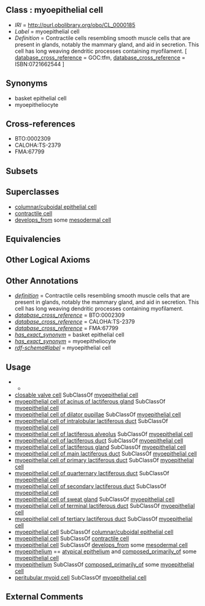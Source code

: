 
## Class : myoepithelial cell

 * *IRI* = http://purl.obolibrary.org/obo/CL_0000185
 * *Label* = myoepithelial cell
 * *Definition* = Contractile cells resembling smooth muscle cells that are present in glands, notably the mammary gland, and aid in secretion. This cell has long weaving dendritic processes containing myofilament. [ [database_cross_reference](../../ef/oboInOwl#hasDbXref.md) = GOC:tfm, [database_cross_reference](../../ef/oboInOwl#hasDbXref.md) = ISBN:0721662544 ]

## Synonyms

 * basket epithelial cell
 * myoepitheliocyte

## Cross-references

 * BTO:0002309
 * CALOHA:TS-2379
 * FMA:67799

## Subsets


## Superclasses

 * [columnar/cuboidal epithelial cell](../../CL/75/CL_0000075.md)
 * [contractile cell](../../CL/83/CL_0000183.md)
 * [develops_from](../../RO/02/RO_0002202.md) some [mesodermal cell](../../CL/22/CL_0000222.md)

## Equivalencies


## Other Logical Axioms


## Other Annotations

 * *[definition](../../IAO/15/IAO_0000115.md)* = Contractile cells resembling smooth muscle cells that are present in glands, notably the mammary gland, and aid in secretion. This cell has long weaving dendritic processes containing myofilament.
 * *[database_cross_reference](../../ef/oboInOwl#hasDbXref.md)* = BTO:0002309
 * *[database_cross_reference](../../ef/oboInOwl#hasDbXref.md)* = CALOHA:TS-2379
 * *[database_cross_reference](../../ef/oboInOwl#hasDbXref.md)* = FMA:67799
 * *[has_exact_synonym](../../ym/oboInOwl#hasExactSynonym.md)* = basket epithelial cell
 * *[has_exact_synonym](../../ym/oboInOwl#hasExactSynonym.md)* = myoepitheliocyte
 * *[rdf-schema#label](../../el/rdf-schema#label.md)* = myoepithelial cell

## Usage

 * -
 * [closable valve cell](../../CL/64/CL_0000664.md) SubClassOf [myoepithelial cell](../../CL/85/CL_0000185.md)
 * [myoepithelial cell of acinus of lactiferous gland](../../CL/68/CL_1000468.md) SubClassOf [myoepithelial cell](../../CL/85/CL_0000185.md)
 * [myoepithelial cell of dilator pupillae](../../CL/45/CL_1000445.md) SubClassOf [myoepithelial cell](../../CL/85/CL_0000185.md)
 * [myoepithelial cell of intralobular lactiferous duct](../../CL/94/CL_1000394.md) SubClassOf [myoepithelial cell](../../CL/85/CL_0000185.md)
 * [myoepithelial cell of lactiferous alveolus](../../CL/18/CL_1000418.md) SubClassOf [myoepithelial cell](../../CL/85/CL_0000185.md)
 * [myoepithelial cell of lactiferous duct](../../CL/19/CL_1000419.md) SubClassOf [myoepithelial cell](../../CL/85/CL_0000185.md)
 * [myoepithelial cell of lactiferous gland](../../CL/16/CL_1000416.md) SubClassOf [myoepithelial cell](../../CL/85/CL_0000185.md)
 * [myoepithelial cell of main lactiferous duct](../../CL/69/CL_1000469.md) SubClassOf [myoepithelial cell](../../CL/85/CL_0000185.md)
 * [myoepithelial cell of primary lactiferous duct](../../CL/70/CL_1000470.md) SubClassOf [myoepithelial cell](../../CL/85/CL_0000185.md)
 * [myoepithelial cell of quarternary lactiferous duct](../../CL/73/CL_1000473.md) SubClassOf [myoepithelial cell](../../CL/85/CL_0000185.md)
 * [myoepithelial cell of secondary lactiferous duct](../../CL/71/CL_1000471.md) SubClassOf [myoepithelial cell](../../CL/85/CL_0000185.md)
 * [myoepithelial cell of sweat gland](../../CL/17/CL_1000417.md) SubClassOf [myoepithelial cell](../../CL/85/CL_0000185.md)
 * [myoepithelial cell of terminal lactiferous duct](../../CL/20/CL_1000420.md) SubClassOf [myoepithelial cell](../../CL/85/CL_0000185.md)
 * [myoepithelial cell of tertiary lactiferous duct](../../CL/72/CL_1000472.md) SubClassOf [myoepithelial cell](../../CL/85/CL_0000185.md)
 * [myoepithelial cell](../../CL/85/CL_0000185.md) SubClassOf [columnar/cuboidal epithelial cell](../../CL/75/CL_0000075.md)
 * [myoepithelial cell](../../CL/85/CL_0000185.md) SubClassOf [contractile cell](../../CL/83/CL_0000183.md)
 * [myoepithelial cell](../../CL/85/CL_0000185.md) SubClassOf [develops_from](../../RO/02/RO_0002202.md) some [mesodermal cell](../../CL/22/CL_0000222.md)
 * [myoepithelium](../../UBERON/20/UBERON_0000420.md) == [atypical epithelium](../../UBERON/88/UBERON_0000488.md) and [composed_primarily_of](../../RO/73/RO_0002473.md) some [myoepithelial cell](../../CL/85/CL_0000185.md)
 * [myoepithelium](../../UBERON/20/UBERON_0000420.md) SubClassOf [composed_primarily_of](../../RO/73/RO_0002473.md) some [myoepithelial cell](../../CL/85/CL_0000185.md)
 * [peritubular myoid cell](../../CL/81/CL_0002481.md) SubClassOf [myoepithelial cell](../../CL/85/CL_0000185.md)

## External Comments

